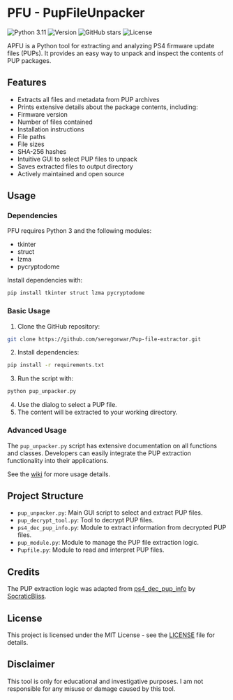 # PFU - PupFileUnpacker

![Python 3.11](https://img.shields.io/badge/Python-3.11-blue)
![Version](https://img.shields.io/badge/version-1.0-brightgreen)
![GitHub stars](https://img.shields.io/github/stars/seregonwar/Pup-file-extractor?style=social)
![License](https://img.shields.io/badge/license-MIT-red)

APFU is a Python tool for extracting and analyzing PS4 firmware update files (PUPs). It provides an easy way to unpack and inspect the contents of PUP packages.

## Features

- Extracts all files and metadata from PUP archives
- Prints extensive details about the package contents, including:
- Firmware version
- Number of files contained
- Installation instructions
- File paths
- File sizes
- SHA-256 hashes
- Intuitive GUI to select PUP files to unpack
- Saves extracted files to output directory
- Actively maintained and open source

## Usage

### Dependencies

PFU requires Python 3 and the following modules:

- tkinter
- struct
- lzma
- pycryptodome

Install dependencies with:

```bash
pip install tkinter struct lzma pycryptodome
```

### Basic Usage

1. Clone the GitHub repository:
```bash
git clone https://github.com/seregonwar/Pup-file-extractor.git
```
2. Install dependencies:
```bash
pip install -r requirements.txt
```
3. Run the script with:
```bash
python pup_unpacker.py
```
4. Use the dialog to select a PUP file.
5. The content will be extracted to your working directory.

### Advanced Usage

The `pup_unpacker.py` script has extensive documentation on all functions and classes. Developers can easily integrate the PUP extraction functionality into their applications.

See the [wiki](https://github.com/seregonwar/Pup-file-extractor/wiki) for more usage details.

## Project Structure

- `pup_unpacker.py`: Main GUI script to select and extract PUP files.
- `pup_decrypt_tool.py`: Tool to decrypt PUP files.
- `ps4_dec_pup_info.py`: Module to extract information from decrypted PUP files.
- `pup_module.py`: Module to manage the PUP file extraction logic.
- `Pupfile.py`: Module to read and interpret PUP files.

## Credits

The PUP extraction logic was adapted from [ps4_dec_pup_info](https://github.com/SocraticBliss/ps4_dec_pup_info) by [SocraticBliss](https://github.com/SocraticBliss).

## License

This project is licensed under the MIT License - see the [LICENSE](LICENSE) file for details.

## Disclaimer

This tool is only for educational and investigative purposes. I am not responsible for any misuse or damage caused by this tool.
